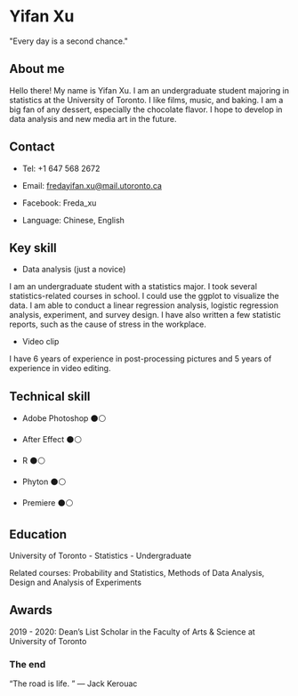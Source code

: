 # Yifan Xu
"Every day is a second chance."


## About me
Hello there! My name is Yifan Xu. I am an undergraduate student majoring in statistics at the University of Toronto. I like films, music, and baking. I am a big fan of any dessert, especially the chocolate flavor. I hope to develop in data analysis and new media art in the future.



## Contact

- Tel: +1 647 568 2672 

- Email: fredayifan.xu@mail.utoronto.ca

- Facebook: Freda_xu

- Language: Chinese, English



## Key skill

- Data analysis (just a novice)

I am an undergraduate student with a statistics major. I took several statistics-related courses in school. I could use the ggplot to visualize the data. I am able to conduct a linear regression analysis, logistic regression analysis, experiment, and survey design. I have also written a few statistic reports, such as the cause of stress in the workplace.


- Video clip

I have 6 years of experience in post-processing pictures and 5 years of experience in video editing.


## Technical skill

- Adobe Photoshop
⚫️⚪

- After Effect
⚫️⚪

- R 
⚫️⚪

- Phyton
⚫️⚪

- Premiere
⚫️⚪



## Education

University of Toronto - Statistics - Undergraduate

Related courses: Probability and Statistics, Methods of Data Analysis, Design and Analysis of Experiments

## Awards

2019 - 2020: Dean’s List Scholar in the Faculty of Arts & Science at University of Toronto




### The end
“The road is life. ”  ― Jack Kerouac
